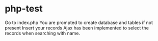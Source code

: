 # php-test
Go to index.php
You are prompted to create database and tables if not present
Insert your records
Ajax has been implemented to select the records when searching with name.
